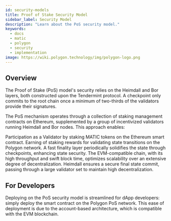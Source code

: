 ```yaml
---
id: security-models
title: Proof of Stake Security Model
sidebar_label: Security Model
description: "Learn about the PoS security model."
keywords:
  - docs
  - matic
  - polygon
  - security
  - implementation
image: https://wiki.polygon.technology/img/polygon-logo.png
---
```


## Overview

The Proof of Stake (PoS) model's security relies on the Heimdall and Bor layers, both constructed upon the Tendermint protocol. A checkpoint only commits to the root chain once a minimum of two-thirds of the validators provide their signatures.

The PoS mechanism operates through a collection of staking management contracts on Ethereum, supplemented by a group of incentivized validators running Heimdall and Bor nodes. This approach enables:

Participation as a Validator by staking MATIC tokens on the Ethereum smart contract.
Earning of staking rewards for validating state transitions on the Polygon network.
A fast finality layer periodically solidifies the state through checkpoints, enhancing state security. The EVM-compatible chain, with its high throughput and swift block time, optimizes scalability over an extensive degree of decentralization. Heimdall ensures a secure final state commit, passing through a large validator set to maintain high decentralization.

## For Developers

Deploying on the PoS security model is streamlined for dApp developers: simply deploy the smart contract on the Polygon PoS network. This ease of deployment is due to the account-based architecture, which is compatible with the EVM blockchain.
